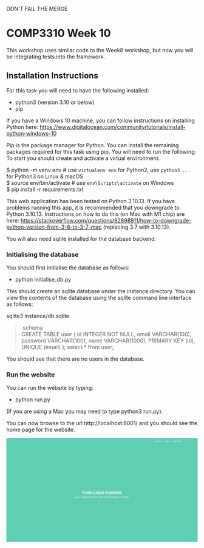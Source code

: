 DON'T FAIL THE MERGE

# COMP3310 Week 10

This workshop uses similar code to the Week8 workshop, but now you will be integrating tests into the framework.

## Installation Instructions

For this task you will need to have the following installed:

- python3 (version 3.10 or below)
- pip

If you have a Windows 10 machine, you can follow instructions on installing Python here: https://www.digitalocean.com/community/tutorials/install-python-windows-10 

Pip is the package manager for Python.  You can install the remaining packages required for this task using pip. You will need to run the following:
To start you should create and activate a virtual environment:

 $ python -m venv env        # use `virtualenv env` for Python2, use `python3 ...` for Python3 on Linux & macOS   
 $ source env/bin/activate   # use `env\Scripts\activate` on Windows   
 $ pip install -r requirements.txt   

This web application has been tested on Python 3.10.13. If you have problems running this app, it is recommended that you downgrade to Python 3.10.13. Instructions on how to do this (on Mac with M1 chip) are here: https://stackoverflow.com/questions/62898911/how-to-downgrade-python-version-from-3-8-to-3-7-mac (replacing 3.7 with 3.10.13).

You will also need sqlite installed for the database backend.

### Initialising the database

You should first initialise the database as follows:
- python initialise_db.py

This should create an sqlite database under the instance directory. You can view the contents of the database using the sqlite command line interface as follows:

sqlite3 instance/db.sqlite
> .schema  
CREATE TABLE user (
	id INTEGER NOT NULL, 
	email VARCHAR(100), 
	password VARCHAR(100), 
	name VARCHAR(1000), 
	PRIMARY KEY (id), 
	UNIQUE (email)
);
> select * from user;
>

You should see that there are no users in the database. 

### Run the website

You can run the website by typing:

- python run.py

(If you are using a Mac you may need to type python3 run.py).

You can now browse to the url http://localhost:8001/ and you should see the home page for the website.

![Welcome page](WelcomePage.jpg)


